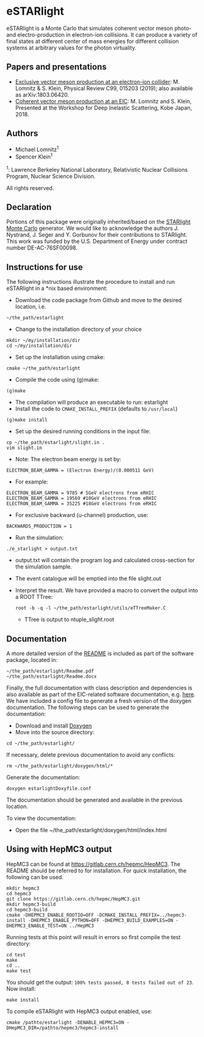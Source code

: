 # eSTARlight

eSTARlight is a Monte Carlo that simulates coherent vector meson photo- and electro-production in electron-ion collisions. It can produce a variety of final states at different center of mass energies for different collision systems at arbitrary values for the photon virtuality.


## Papers and presentations
* [Exclusive vector meson production at an electron-ion collider](https://arxiv.org/abs/1803.06420): M. Lomnitz & S. Klein, Physical Review C99, 015203 (2019); also available as arXiv:1803.06420.
* [Coherent vector meson production at an EIC](https://arxiv.org/abs/1805.08586): M. Lomnitz and S. Klein, Presented at the Workshop for Deep Inelastic Scattering, Kobe Japan, 2018.

## Authors
* Michael Lomnitz<sup>1</sup>
* Spencer Klein<sup>1</sup>

<sup>1</sup>: Lawrence Berkeley National Laboratory, Relativistic Nuclear Collisions Program, Nuclear Science Division.

All rights reserved.

## Declaration
Portions of this package were originally inherited/based on the [STARlight Monte Carlo](https://starlight.hepforge.org/) generator. We would like to acknowledge the authors J. Nystrand, J. Seger and Y. Gorbunov for their contributions to STARlight. This work was funded by the U.S. Department of Energy under contract number DE-AC-76SF00098.

## Instructions for use
The following instructions illustrate the procedure to install and run eSTARlight in a *nix based environment:

* Download the code package from Github and move to the desired location, i.e.
```
~/the_path/estarlight
```
* Change to the installation directory of your choice
```
mkdir ~/my/installation/dir
cd ~/my/installation/dir
```
* Set up the installation using cmake:
```
cmake ~/the_path/estarlight
```
* Compile the code using (g)make:
```
(g)make
```
* The compilation will produce an executable to run: estarlight
* Install the code to `CMAKE_INSTALL_PREFIX` (defaults to `/usr/local`)
```
(g)make install
```

* Set up the desired running conditions in the input file:
```
cp ~/the_path/estarlight/slight.in .
vim slight.in
```
  * Note: The electron beam energy is set by:
```
ELECTRON_BEAM_GAMMA = (Electron Energy)/(0.000511 GeV)
```
  * For example:
```
ELECTRON_BEAM_GAMMA = 9785 # 5GeV electrons from eRHIC
ELECTRON_BEAM_GAMMA = 19569 #10GeV electrons from eRHIC
ELECTRON_BEAM_GAMMA = 35225 #18GeV electrons from eRHIC
```
  * For exclusive backward (u-channel) production, use:
```
BACKWARDS_PRODUCTION = 1
```
* Run the simulation:
```
./e_starlight > output.txt
```
  * output.txt will contain the program log and calculated cross-section for the simulation sample.
  * The event catalogue will be emptied into the file slight.out
* Interpret the result. We have provided a macro to convert the output into a ROOT TTree:
  ```
  root -b -q -l ~/the_path/estarlight/utils/eTTreeMaker.C
  ```

   * TTree is output to ntuple_slight.root

## Documentation
A more detailed version of the [README](../blob/master/README.pdf) is included as part of the software package, located in:
```
~/the_path/estarlight/Readme.pdf
~/the_path/estarlight/Readme.docx
```

Finally, the full documentation with class description and dependencies is also available
as part of the EIC-related software documentation, e.g. [here](https://eic.github.io/doxygen/d9/da4/classe__starlight.html). We have included a config file to generate a fresh version of the doxygen documentation. The following steps can be used to generate the documentation:

* Download and install [Doxygen](https://www.stack.nl/~dimitri/doxygen/manual/install.html)
* Move into the source directory:
```
cd ~/the_path/estarlight/
```
If necessary, delete previous documentation to avoid any conflicts:
```
rm ~/the_path/estarlight/doxygen/html/*
```
Generate the documentation:
```
doxygen estarlightDoxyfile.conf
```
The documentation should be generated and available in the previous location.


To view the documentation:
- Open the file ~/the_path/estarlight/doxygen/html/index.html

## Using with HepMC3 output
HepMC3 can be found at https://gitlab.cern.ch/hepmc/HepMC3. The README should be referred to for installation. For quick installation, the following can be used.
```
mkdir hepmc3
cd hepmc3
git clone https://gitlab.cern.ch/hepmc/HepMC3.git
mkdir hepmc3-build
cd hepmc3-build
cmake -DHEPMC3_ENABLE_ROOTIO=OFF -DCMAKE_INSTALL_PREFIX=../hepmc3-install -DHEPMC3_ENABLE_PYTHON=OFF -DHEPMC3_BUILD_EXAMPLES=ON -DHEPMC3_ENABLE_TEST=ON ../HepMC3
```
Running tests at this point will result in errors so first compile the test directory:
```
cd test
make
cd ..
make test
```
You should get the output: `100% tests passed, 0 tests failed out of 23`.
Now install:
```
make install
```
To compile eSTARlight with HepMC3 output enabled, use:
```
cmake /pathto/estarlight -DENABLE_HEPMC3=ON -DHepMC3_DIR=/pathto/hepmc3/hepmc3-install
```
